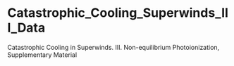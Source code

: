 # Catastrophic_Cooling_Superwinds_III_Data
Catastrophic Cooling in Superwinds. III. Non-equilibrium Photoionization, Supplementary Material
